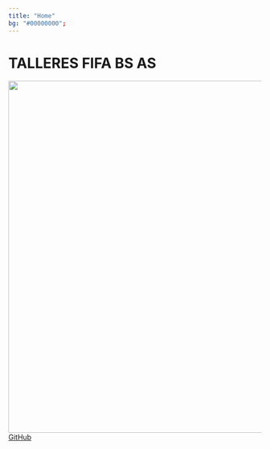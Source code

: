 ```yaml
---
title: "Home"
bg: "#00000000";
---
```


# TALLERES FIFA BS AS

<img width="700" src="img/bkg2.png">

<span id="forkongithub">
  <a href="{{ site.source_link }}" class="bg-blue">
     GitHub <i class="fa fa-github"></i>
  </a>
</span>
